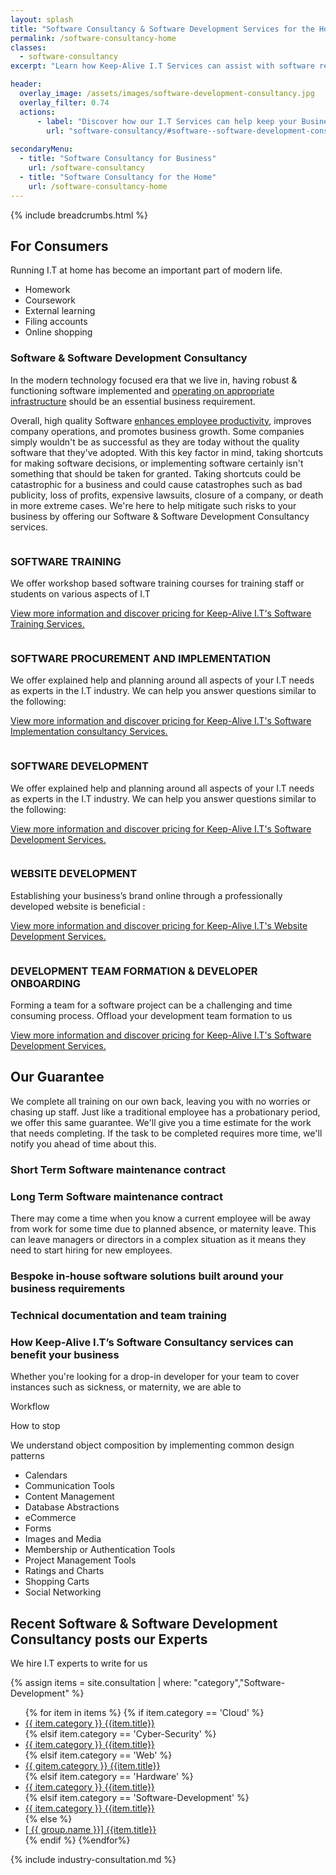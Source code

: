 ```yaml
---
layout: splash
title: "Software Consultancy & Software Development Services for the Home"
permalink: /software-consultancy-home
classes:
  - software-consultancy
excerpt: "Learn how Keep-Alive I.T Services can assist with software recommendations, or develop bespoke platform specific Software solutions for your home."

header:
  overlay_image: /assets/images/software-development-consultancy.jpg
  overlay_filter: 0.74
  actions:
      - label: "Discover how our I.T Services can help keep your Business's I.T Operational & Compliant"
        url: "software-consultancy/#software--software-development-consultancy"
        
secondaryMenu:
  - title: "Software Consultancy for Business"
    url: /software-consultancy
  - title: "Software Consultancy for the Home"
    url: /software-consultancy-home
---
```


{% include breadcrumbs.html %}

## For Consumers
Running I.T at home has become an important part of modern life. 

- Homework
- Coursework
- External learning
- Filing accounts
- Online shopping

### Software & Software Development Consultancy
In the modern technology focused era that we live in, having robust & functioning software implemented and [operating on appropriate infrastructure](/it-operations-consultancy) should be an essential business requirement. 

Overall, high quality Software <a href="/benefits/increased-productivity">enhances employee productivity</a>, improves company operations, and promotes business growth. Some companies simply wouldn't be as successful as they are today without the quality software that they've adopted. With this key factor in mind, taking shortcuts for making software decisions, or implementing software certainly isn't something that should be taken for granted. Taking shortcuts could be catastrophic for a business and could cause catastrophes such as bad publicity, loss of profits, expensive lawsuits, closure of a company, or death in more extreme cases. We're here to help mitigate such risks to your business by offering our Software & Software Development Consultancy services. 

<div class="divider div-transparent div-arrow-down"></div>

<div class="software-consultancy-row aos-init aos-animate" data-aos="fade-zoom-in" data-aos-offset="200" data-aos-easing="ease-in-sine" data-aos-duration="600" data-aos-once="true">
    <div class="row">
        <div class="col-xs-3">
            <img class="lazy" data-src="/assets/images/icons/software-training.png">  
        </div>
        <div class="col-xs-9">
            <h3>SOFTWARE TRAINING</h3>
            <p>We offer workshop based software training courses for training staff or students on various aspects of I.T</p>    
            <p><a href="/software-consultancy/software-training">View more information and discover pricing for Keep-Alive I.T's Software Training Services.</a></p>
        </div>
    </div>
</div>

<div class="divider div-transparent div-arrow-down"></div>

<div class="software-consultancy-row aos-init aos-animate" data-aos="fade-zoom-in" data-aos-offset="200" data-aos-easing="ease-in-sine" data-aos-duration="600" data-aos-once="true">
    <div class="row">
        <div class="col-xs-3">
            <img class="lazy" data-src="/assets/images/icons/software.png">
        </div>
        <div class="col-xs-9">
            <h3>SOFTWARE PROCUREMENT AND IMPLEMENTATION</h3>
            <p>We offer explained help and planning around all aspects of your I.T needs as experts in the I.T industry. We can help you answer questions similar to the following:</p>      
            <p><a href="/software-consultancy/software-procurement">View more information and discover pricing for Keep-Alive I.T's Software Implementation consultancy Services.</a></p>
        </div>
    </div>
</div>

<div class="divider div-transparent div-arrow-down"></div>

<div class="software-consultancy-row aos-init aos-animate" data-aos="fade-zoom-in" data-aos-offset="200" data-aos-easing="ease-in-sine" data-aos-duration="600" data-aos-once="true">
    <div class="row">
        <div class="col-xs-3">
            <img class="lazy" data-src="/assets/images/icons/programmer.png">
        </div>
        <div class="col-xs-9">
            <h3>SOFTWARE DEVELOPMENT</h3>
            <p>We offer explained help and planning around all aspects of your I.T needs as experts in the I.T industry. We can help you answer questions similar to the following:</p>
            <p><a href="/software-consultancy/software-development">View more information and discover pricing for Keep-Alive I.T's Software Development Services.</a></p>
        </div>
    </div>
</div>

<div class="divider div-transparent div-arrow-down"></div>

<div class="software-consultancy-row aos-init aos-animate" data-aos="fade-zoom-in" data-aos-offset="200" data-aos-easing="ease-in-sine" data-aos-duration="600" data-aos-once="true">
    <div class="row">
        <div class="col-xs-3">
            <img class="lazy" data-src="/assets/images/icons/programmer.png">
        </div>
        <div class="col-xs-9">
            <h3>WEBSITE DEVELOPMENT</h3>
            <p>Establishing your business’s brand online through a professionally developed website is beneficial :</p>
            <p><a href="/software-consultancy/software-development">View more information and discover pricing for Keep-Alive I.T's Website Development Services.</a></p>
        </div>
    </div>
</div>

<div class="divider div-transparent div-arrow-down"></div>

<div class="software-consultancy-row aos-init aos-animate" data-aos="fade-zoom-in" data-aos-offset="200" data-aos-easing="ease-in-sine" data-aos-duration="600" data-aos-once="true">
    <div class="row">
        <div class="col-xs-3">
            <img class="lazy" data-src="/assets/images/icons/team.png">
        </div>
        <div class="col-xs-9">
            <h3>DEVELOPMENT TEAM FORMATION & DEVELOPER ONBOARDING</h3>
            <p>Forming a team for a software project can be a challenging and time consuming process. Offload your development team formation to us</p>
            <p><a href="/software-consultancy/development-team-formation-and-developer-onboarding">View more information and discover pricing for Keep-Alive I.T's Software Development Services.</a></p>
        </div>
    </div>
</div>

<div class="divider div-transparent div-arrow-down"></div>

## Our Guarantee
We complete all training on our own back, leaving you with no worries or chasing up staff. Just like a traditional employee has a probationary period, we offer this same guarantee. 
We'll give you a time estimate for the work that needs completing. If the task to be completed requires more time, we'll notify you ahead of time about this.

### Short Term Software maintenance contract


### Long Term Software maintenance contract
There may come a time when you know a current employee will be away from work for some time due to planned absence, or maternity leave. This can leave managers or directors in a complex situation as it means they need to start hiring for new employees.

### Bespoke in-house software solutions built around your business requirements

### Technical documentation and team training

### How Keep-Alive I.T’s Software Consultancy services can benefit your business

Whether you're looking for a drop-in developer for your team to cover instances such as sickness, or maternity, we are able to 


Workflow


How to stop 


We understand object composition by implementing common design patterns


- Calendars
- Communication Tools
- Content Management
- Database Abstractions
- eCommerce
- Forms
- Images and Media
- Membership or Authentication Tools
- Project Management Tools
- Ratings and Charts
- Shopping Carts
- Social Networking

<div id="consultancy-posts">
    <h2>Recent Software & Software Development Consultancy posts our Experts</h2>
    <p>We hire I.T experts to write for us</p>
    {% assign items = site.consultation | where: "category","Software-Development" %}
    <ul class="post-list">
    {% for item in items %}
    {% if item.category == 'Cloud' %}
        <li><a href="{{ item.url }}"><span class="cloud-tag"><i class="fas fa-cloud"></i> {{ item.category }}</span> {{item.title}}</a></li>
    {% elsif item.category == 'Cyber-Security' %}
        <li><a href="{{ item.url }}"><span class="cyber-security-tag"><i class="fas fa-shield-alt"></i> {{ item.category }}</span> {{item.title}}</a></li>
    {% elsif item.category == 'Web' %}
        <li><a href="{{ item.url }}"><span class="web-tag"><i class="fas fa-globe"></i> {{ gitem.category }}</span> {{item.title}}</a></li>
    {% elsif item.category == 'Hardware' %}
        <li><a href="{{ item.url }}"><span class="hardware-tag"><i class="fas fa-microchip"></i> {{ item.category }}</span> {{item.title}}</a></li>
    {% elsif item.category == 'Software-Development' %}
        <li><a href="{{ item.url }}"><span class="software-tag"><i class="fas fa-code"></i> {{ item.category }}</span> {{item.title}}</a></li>
    {% else %}
        <li><a href="{{ item.url }}">[<i class="fas fa-cloud"></i> {{ group.name }}] {{item.title}}</a></li>
    {% endif %}
    {%endfor%}
    </ul>
</div>

{% include industry-consultation.md %}